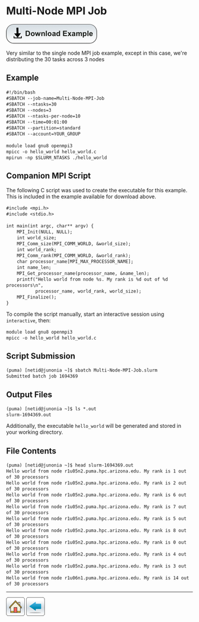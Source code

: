 # Multi-Node MPI Job

[![](/Images/Download-Button.png)](Multi-Node-MPI-Job.tar.gz)

Very similar to the single node MPI job example, except in this case, we're distributing the 30 tasks across 3 nodes

## Example

```
#!/bin/bash
#SBATCH --job-name=Multi-Node-MPI-Job
#SBATCH --ntasks=30
#SBATCH --nodes=3
#SBATCH --ntasks-per-node=10
#SBATCH --time=00:01:00   
#SBATCH --partition=standard
#SBATCH --account=YOUR_GROUP

module load gnu8 openmpi3
mpicc -o hello_world hello_world.c
mpirun -np $SLURM_NTASKS ./hello_world
```

## Companion MPI Script
The following C script was used to create the executable for this example. This is included in the example available for download above.
```
#include <mpi.h>
#include <stdio.h>

int main(int argc, char** argv) {
    MPI_Init(NULL, NULL);
    int world_size;
    MPI_Comm_size(MPI_COMM_WORLD, &world_size);
    int world_rank;
    MPI_Comm_rank(MPI_COMM_WORLD, &world_rank);
    char processor_name[MPI_MAX_PROCESSOR_NAME];
    int name_len;
    MPI_Get_processor_name(processor_name, &name_len);
    printf("Hello world from node %s. My rank is %d out of %d processors\n",
           processor_name, world_rank, world_size);
    MPI_Finalize();
}
```
To compile the script manually, start an interactive session using ```interactive```, then:
```
module load gnu8 openmpi3
mpicc -o hello_world hello_world.c
```

## Script Submission
```
(puma) [netid@junonia ~]$ sbatch Multi-Node-MPI-Job.slurm 
Submitted batch job 1694369
```

## Output Files
```
(puma) [netid@junonia ~]$ ls *.out
slurm-1694369.out
```
Additionally, the executable ```hello_world``` will be generated and stored in your working directory.

## File Contents
```
(puma) [netid@junonia ~]$ head slurm-1694369.out 
Hello world from node r1u05n2.puma.hpc.arizona.edu. My rank is 1 out of 30 processors
Hello world from node r1u05n2.puma.hpc.arizona.edu. My rank is 2 out of 30 processors
Hello world from node r1u05n2.puma.hpc.arizona.edu. My rank is 6 out of 30 processors
Hello world from node r1u05n2.puma.hpc.arizona.edu. My rank is 7 out of 30 processors
Hello world from node r1u05n2.puma.hpc.arizona.edu. My rank is 5 out of 30 processors
Hello world from node r1u05n2.puma.hpc.arizona.edu. My rank is 8 out of 30 processors
Hello world from node r1u05n2.puma.hpc.arizona.edu. My rank is 0 out of 30 processors
Hello world from node r1u05n2.puma.hpc.arizona.edu. My rank is 4 out of 30 processors
Hello world from node r1u05n2.puma.hpc.arizona.edu. My rank is 3 out of 30 processors
Hello world from node r1u06n1.puma.hpc.arizona.edu. My rank is 14 out of 30 processors
```

*****
[![](/Images/home.png)](https://ua-researchcomputing-hpc.github.io/) 
[![](/Images/back.png)](../)
